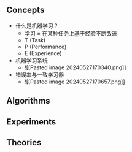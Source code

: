 ## Concepts
* 什么是机器学习？
	* 学习 = 在某种任务上基于经验不断改进
	* T (Task)  
	* P (Performance)  
	* E (Experience)
* 机器学习系统
	* ![[Pasted image 20240527170340.png]]
* 错误率与一致学习器
	* ![[Pasted image 20240527170657.png]]
## Algorithms 
## Experiments
## Theories
